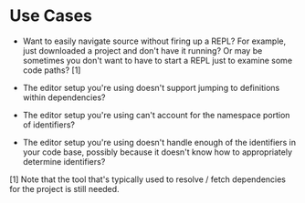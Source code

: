 # Use Cases

* Want to easily navigate source without firing up a REPL?  For example, just downloaded a project and don't have it running?  Or may be sometimes you don't want to have to start a REPL just to examine some code paths? [1]

* The editor setup you're using doesn't support jumping to definitions within dependencies?

* The editor setup you're using can't account for the namespace portion of identifiers?

* The editor setup you're using doesn't handle enough of the identifiers in your code base, possibly because it doesn't know how to appropriately determine identifiers?

[1] Note that the tool that's typically used to resolve / fetch dependencies for the project is still needed.
